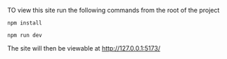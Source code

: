 TO view this site run the following commands from the root of the project

`npm install`

`npm run dev`

The site will then be viewable at http://127.0.0.1:5173/